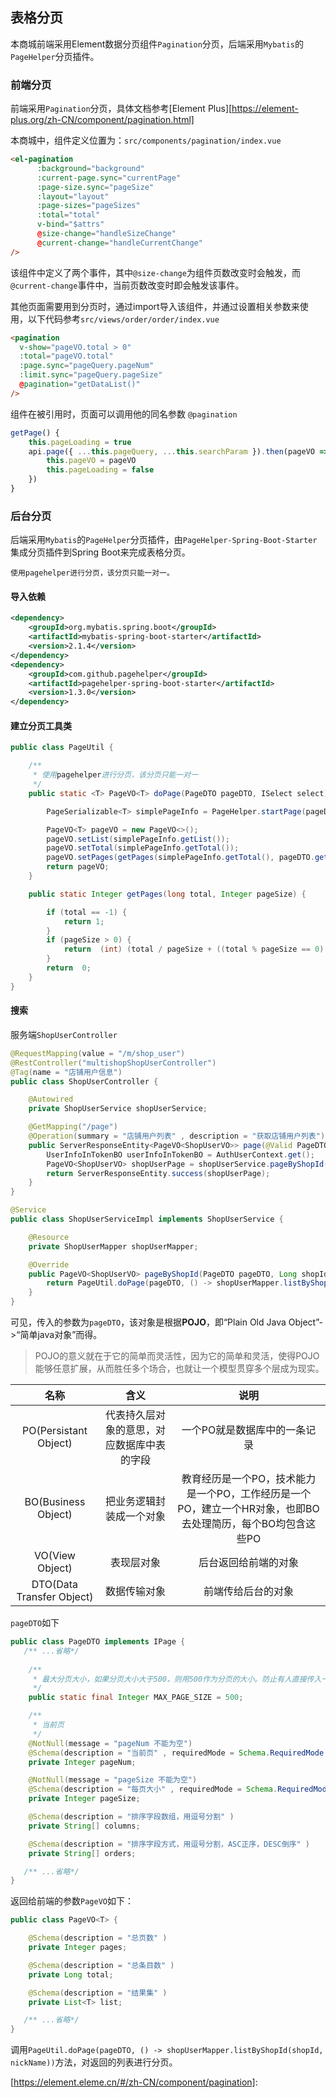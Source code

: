 ## 表格分页

本商城前端采用Element数据分页组件`Pagination`分页，后端采用`Mybatis`的`PageHelper`分页插件。

### 前端分页

前端采用`Pagination`分页，具体文档参考[Element Plus][https://element-plus.org/zh-CN/component/pagination.html]

本商城中，组件定义位置为：`src/components/pagination/index.vue`

```html
<el-pagination
      :background="background"
      :current-page.sync="currentPage"
      :page-size.sync="pageSize"
      :layout="layout"
      :page-sizes="pageSizes"
      :total="total"
      v-bind="$attrs"
      @size-change="handleSizeChange"
      @current-change="handleCurrentChange"
/>
```

该组件中定义了两个事件，其中`@size-change`为组件页数改变时会触发，而` @current-change`事件中，当前页数改变时即会触发该事件。

其他页面需要用到分页时，通过import导入该组件，并通过设置相关参数来使用，以下代码参考`src/views/order/order/index.vue`

```html
<pagination
  v-show="pageVO.total > 0"
  :total="pageVO.total"
  :page.sync="pageQuery.pageNum"
  :limit.sync="pageQuery.pageSize"
  @pagination="getDataList()"
/>
```

组件在被引用时，页面可以调用他的同名参数 `@pagination`

```js
getPage() {
    this.pageLoading = true
    api.page({ ...this.pageQuery, ...this.searchParam }).then(pageVO => {
        this.pageVO = pageVO
        this.pageLoading = false
    })
}
```

### 后台分页

后端采用`Mybatis`的`PageHelper`分页插件，由`PageHelper-Spring-Boot-Starter`集成分页插件到Spring Boot来完成表格分页。

```
使用pagehelper进行分页，该分页只能一对一。
```

#### 导入依赖

```xml
<dependency>
    <groupId>org.mybatis.spring.boot</groupId>
    <artifactId>mybatis-spring-boot-starter</artifactId>
    <version>2.1.4</version>
</dependency>
<dependency>
    <groupId>com.github.pagehelper</groupId>
    <artifactId>pagehelper-spring-boot-starter</artifactId>
    <version>1.3.0</version>
</dependency>
```

#### 建立分页工具类

```java
public class PageUtil {

    /**
     * 使用pagehelper进行分页，该分页只能一对一
     */
    public static <T> PageVO<T> doPage(PageDTO pageDTO, ISelect select) {

        PageSerializable<T> simplePageInfo = PageHelper.startPage(pageDTO).doSelectPageSerializable(select);

        PageVO<T> pageVO = new PageVO<>();
        pageVO.setList(simplePageInfo.getList());
        pageVO.setTotal(simplePageInfo.getTotal());
        pageVO.setPages(getPages(simplePageInfo.getTotal(), pageDTO.getPageSize()));
        return pageVO;
    }

    public static Integer getPages(long total, Integer pageSize) {

        if (total == -1) {
            return 1;
        }
        if (pageSize > 0) {
            return  (int) (total / pageSize + ((total % pageSize == 0) ? 0 : 1));
        }
        return  0;
    }
}
```

#### 搜索

服务端`ShopUserController`

```java
@RequestMapping(value = "/m/shop_user")
@RestController("multishopShopUserController")
@Tag(name = "店铺用户信息")
public class ShopUserController {

	@Autowired
	private ShopUserService shopUserService;

	@GetMapping("/page")
	@Operation(summary = "店铺用户列表" , description = "获取店铺用户列表")
	public ServerResponseEntity<PageVO<ShopUserVO>> page(@Valid PageDTO pageDTO, String nickName) {
		UserInfoInTokenBO userInfoInTokenBO = AuthUserContext.get();
		PageVO<ShopUserVO> shopUserPage = shopUserService.pageByShopId(pageDTO, userInfoInTokenBO.getTenantId(), nickName);
		return ServerResponseEntity.success(shopUserPage);
	}
}
```

```java
@Service
public class ShopUserServiceImpl implements ShopUserService {

	@Resource
	private ShopUserMapper shopUserMapper;

	@Override
	public PageVO<ShopUserVO> pageByShopId(PageDTO pageDTO, Long shopId, String nickName) {
		return PageUtil.doPage(pageDTO, () -> shopUserMapper.listByShopId(shopId, nickName));
	}
}
```

可见，传入的参数为`pageDTO`，该对象是根据**POJO**，即“Plain Old Java Object”->“简单java对象”而得。

> POJO的意义就在于它的简单而灵活性，因为它的简单和灵活，使得POJO能够任意扩展，从而胜任多个场合，也就让一个模型贯穿多个层成为现实。

|           名称            |                    含义                    |                             说明                             |
| :-----------------------: | :----------------------------------------: | :----------------------------------------------------------: |
|   PO(Persistant Object)   | 代表持久层对象的意思，对应数据库中表的字段 |                 一个PO就是数据库中的一条记录                 |
|    BO(Business Object)    |          把业务逻辑封装成一个对象          | 教育经历是一个PO，技术能力是一个PO，工作经历是一个PO，建立一个HR对象，也即BO去处理简历，每个BO均包含这些PO |
|      VO(View Object)      |                 表现层对象                 |                     后台返回给前端的对象                     |
| DTO(Data Transfer Object) |                数据传输对象                |                      前端传给后台的对象                      |

`pageDTO`如下

```java
public class PageDTO implements IPage {
   /** ...省略*/
       
    /**
     * 最大分页大小，如果分页大小大于500，则用500作为分页的大小。防止有人直接传入一个较大的数，导致服务器内存溢出宕机
     */
    public static final Integer MAX_PAGE_SIZE = 500;

    /**
     * 当前页
     */
    @NotNull(message = "pageNum 不能为空")
    @Schema(description = "当前页" , requiredMode = Schema.RequiredMode.REQUIRED)
    private Integer pageNum;

    @NotNull(message = "pageSize 不能为空")
    @Schema(description = "每页大小" , requiredMode = Schema.RequiredMode.REQUIRED)
    private Integer pageSize;

    @Schema(description = "排序字段数组，用逗号分割" )
    private String[] columns;

    @Schema(description = "排序字段方式，用逗号分割，ASC正序，DESC倒序" )
    private String[] orders;

   /** ...省略*/
}
```

返回给前端的参数`PageVO`如下：

```java
public class PageVO<T> {

    @Schema(description = "总页数" )
    private Integer pages;

    @Schema(description = "总条目数" )
    private Long total;

    @Schema(description = "结果集" )
    private List<T> list;

   /** ...省略*/
}
```

调用`PageUtil.doPage(pageDTO, () -> shopUserMapper.listByShopId(shopId, nickName))`方法，对返回的列表进行分页。



[https://element.eleme.cn/#/zh-CN/component/pagination]: 
